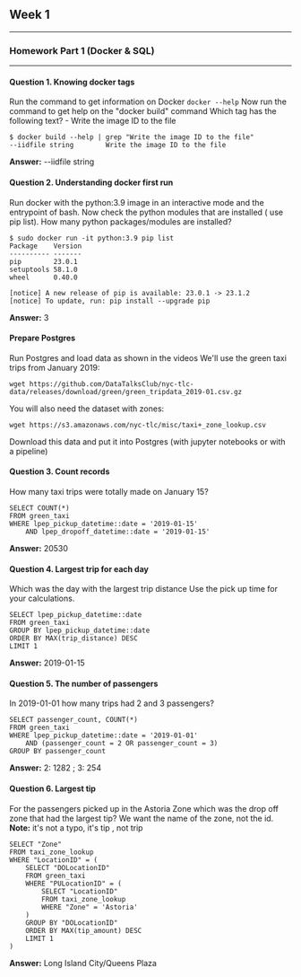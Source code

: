 ## Week 1
---
### Homework Part 1 (Docker & SQL)
---
#### Question 1. Knowing docker tags
Run the command to get information on Docker
`docker --help`
Now run the command to get help on the "docker build" command
Which tag has the following text? - Write the image ID to the file
```
$ docker build --help | grep "Write the image ID to the file"
--iidfile string        Write the image ID to the file
```
**Answer:** --iidfile string
#### Question 2. Understanding docker first run
Run docker with the python:3.9 image in an interactive mode and the entrypoint of bash. Now check the python modules that are installed ( use pip list). How many python packages/modules are installed?
```
$ sudo docker run -it python:3.9 pip list
Package    Version
---------- -------
pip        23.0.1
setuptools 58.1.0
wheel      0.40.0

[notice] A new release of pip is available: 23.0.1 -> 23.1.2
[notice] To update, run: pip install --upgrade pip
```
**Answer:** 3 
#### Prepare Postgres
Run Postgres and load data as shown in the videos We'll use the green taxi trips from January 2019:

`wget https://github.com/DataTalksClub/nyc-tlc-data/releases/download/green/green_tripdata_2019-01.csv.gz`

You will also need the dataset with zones:

`wget https://s3.amazonaws.com/nyc-tlc/misc/taxi+_zone_lookup.csv`

Download this data and put it into Postgres (with jupyter notebooks or with a pipeline)

#### Question 3. Count records
How many taxi trips were totally made on January 15?
```
SELECT COUNT(*)
FROM green_taxi
WHERE lpep_pickup_datetime::date = '2019-01-15'
    AND lpep_dropoff_datetime::date = '2019-01-15'
```
**Answer:** 20530
#### Question 4. Largest trip for each day
Which was the day with the largest trip distance Use the pick up time for your calculations.
```
SELECT lpep_pickup_datetime::date
FROM green_taxi
GROUP BY lpep_pickup_datetime::date
ORDER BY MAX(trip_distance) DESC
LIMIT 1
```
**Answer:** 2019-01-15
#### Question 5. The number of passengers
In 2019-01-01 how many trips had 2 and 3 passengers?
```
SELECT passenger_count, COUNT(*)
FROM green_taxi
WHERE lpep_pickup_datetime::date = '2019-01-01'
	AND (passenger_count = 2 OR passenger_count = 3)
GROUP BY passenger_count
```
**Answer:** 2: 1282 ; 3: 254
#### Question 6. Largest tip
For the passengers picked up in the Astoria Zone which was the drop off zone that had the largest tip? We want the name of the zone, not the id.
**Note:** it's not a typo, it's tip , not trip
```
SELECT "Zone"
FROM taxi_zone_lookup
WHERE "LocationID" = (
	SELECT "DOLocationID"
	FROM green_taxi
	WHERE "PULocationID" = (
		SELECT "LocationID"
		FROM taxi_zone_lookup
		WHERE "Zone" = 'Astoria'
	)
	GROUP BY "DOLocationID"
	ORDER BY MAX(tip_amount) DESC
	LIMIT 1
)
```
**Answer:** Long Island City/Queens Plaza
